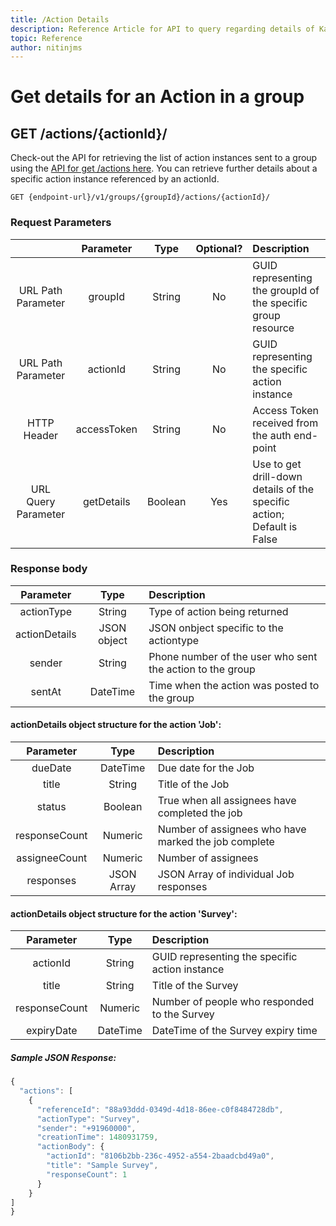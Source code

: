 ```yaml
---
title: /Action Details
description: Reference Article for API to query regarding details of Kaizala Actions
topic: Reference
author: nitinjms
---
```

# Get details for an Action in a group
## GET /actions/{actionId}/

Check-out the API for retrieving the list of action instances sent to a group using the [API for get /actions here](actions_get.md). You can retrieve further details about a specific action instance referenced by an actionId.

    GET {endpoint-url}/v1/groups/{groupId}/actions/{actionId}/

### Request Parameters

|  | Parameter | Type | Optional? | Description |
| :---: | :---: | :---: | :---:	| :--- |
| URL Path Parameter | groupId | String | No | GUID representing the groupId of the specific group resource |
| URL Path Parameter | actionId | String | No | GUID representing the specific action instance |
| HTTP Header | accessToken | String | No | Access Token received from the auth end-point |
| URL Query Parameter | getDetails | Boolean | Yes | Use to get drill-down details of the specific action; Default is False |

### Response body

| Parameter | Type | Description |
| :---: | :---: | :--- |
| actionType | String | Type of action being returned |
| actionDetails | JSON object | JSON onbject specific to the actiontype |
| sender | String | Phone number of the user who sent the action to the group |
| sentAt | DateTime | Time when the action was posted to the group |

####  actionDetails object structure for the action 'Job':

| Parameter | Type | Description |
| :---: | :---: | :--- |
| dueDate | DateTime | Due date for the Job |
| title | String | Title of the Job |
| status | Boolean | True when all assignees have completed the job |
| responseCount | Numeric | Number of assignees who have marked the job complete |
| assigneeCount | Numeric | Number of assignees |
| responses | JSON Array | JSON Array of individual Job responses |

####  actionDetails object structure for the action 'Survey':

| Parameter | Type | Description |
| :---: | :---: | :--- |
| actionId | String | GUID representing the specific action instance |
| title | String | Title of the Survey |
| responseCount | Numeric | Number of people who responded to the Survey |
| expiryDate | DateTime | DateTime of the Survey expiry time |

##### Sample JSON Response:

```javascript
{
  "actions": [
    {
      "referenceId": "88a93ddd-0349d-4d18-86ee-c0f8484728db",
      "actionType": "Survey",
      "sender": "+91960000",
      "creationTime": 1480931759,
      "actionBody": {
        "actionId": "8106b2bb-236c-4952-a554-2baadcbd49a0",
        "title": "Sample Survey",
        "responseCount": 1
      }
    }
]
}
```
